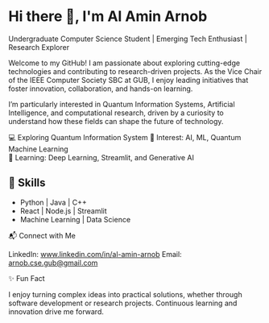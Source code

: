 # Hi there 👋, I'm Al Amin Arnob

Undergraduate Computer Science Student | Emerging Tech Enthusiast | Research Explorer

Welcome to my GitHub! I am passionate about exploring cutting-edge technologies and contributing to research-driven projects. As the Vice Chair of the IEEE Computer Society SBC at GUB, I enjoy leading initiatives that foster innovation, collaboration, and hands-on learning.

I’m particularly interested in Quantum Information Systems, Artificial Intelligence, and computational research, driven by a curiosity to understand how these fields can shape the future of technology.

💻 Exploring Quantum Information System 
👀 Interest: AI, ML, Quantum Machine Learning  
🌱 Learning: Deep Learning, Streamlit, and Generative AI  

## 🔧 Skills
- Python | Java | C++  
- React | Node.js | Streamlit  
- Machine Learning | Data Science  

📬 Connect with Me

LinkedIn: www.linkedin.com/in/al-amin-arnob
Email: arnob.cse.gub@gmail.com 

✨ Fun Fact

I enjoy turning complex ideas into practical solutions, whether through software development or research projects. Continuous learning and innovation drive me forward.
<!--
**Al-Amin-Arnob/Al-Amin-Arnob** is a ✨ _special_ ✨ repository because its `README.md` (this file) appears on your GitHub profile.

Here are some ideas to get you started:

- 🔭 I’m currently working on ...
- 🌱 I’m currently learning ...
- 👯 I’m looking to collaborate on ...
- 🤔 I’m looking for help with ...
- 💬 Ask me about ...
- 📫 How to reach me: ...
- 😄 Pronouns: ...
- ⚡ Fun fact: ...
-->

